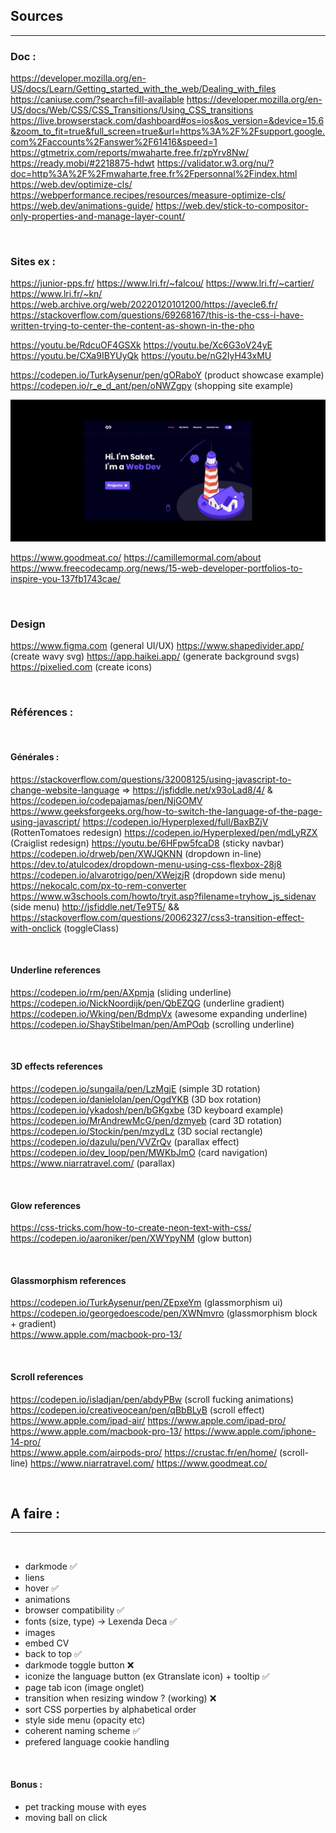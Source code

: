 <!-- FOR .Rmd
https://bookdown.org/yihui/rmarkdown/installation.html
https://stackoverflow.com/questions/36697244/rscript-is-not-recognized-as-an-internal-or-external-command-operable-program 
https://github.com/yixuan/prettydoc 
---
title: Nineteen Years Later
author: Harry Potter
date: July 31, 2016
output:
  prettydoc::html_pretty:
    theme: cayman
    highlight: github
    math: katex
---
-->
## Sources
***

### Doc :
https://developer.mozilla.org/en-US/docs/Learn/Getting_started_with_the_web/Dealing_with_files
https://caniuse.com/?search=fill-available
https://developer.mozilla.org/en-US/docs/Web/CSS/CSS_Transitions/Using_CSS_transitions
https://live.browserstack.com/dashboard#os=ios&os_version=&device=15.6&zoom_to_fit=true&full_screen=true&url=https%3A%2F%2Fsupport.google.com%2Faccounts%2Fanswer%2F61416&speed=1
https://gtmetrix.com/reports/mwaharte.free.fr/zpYrv8Nw/
https://ready.mobi/#2218875-hdwt
https://validator.w3.org/nu/?doc=http%3A%2F%2Fmwaharte.free.fr%2Fpersonnal%2Findex.html
https://web.dev/optimize-cls/
https://webperformance.recipes/resources/measure-optimize-cls/
https://web.dev/animations-guide/
https://web.dev/stick-to-compositor-only-properties-and-manage-layer-count/



&nbsp;
### Sites ex :
https://junior-pps.fr/
https://www.lri.fr/~falcou/
https://www.lri.fr/~cartier/
https://www.lri.fr/~kn/
https://web.archive.org/web/20220120101200/https://avecle6.fr/
https://stackoverflow.com/questions/69268167/this-is-the-css-i-have-written-trying-to-center-the-content-as-shown-in-the-pho

https://youtu.be/RdcuOF4GSXk
https://youtu.be/Xc6G3oV24yE
https://youtu.be/CXa9IBYUyQk
https://youtu.be/nG2IyH43xMU

https://codepen.io/TurkAysenur/pen/gORaboY  (product showcase example)  
https://codepen.io/r_e_d_ant/pen/oNWZgpy  (shopping site example)  

![design example](/Documentation/design-1.jpg "Design Example")


https://www.goodmeat.co/
https://camillemormal.com/about
https://www.freecodecamp.org/news/15-web-developer-portfolios-to-inspire-you-137fb1743cae/


&nbsp;
### Design
https://www.figma.com (general UI/UX)
https://www.shapedivider.app/ (create wavy svg)
https://app.haikei.app/ (generate background svgs)
https://pixelied.com (create icons)


&nbsp;
### Références :


&nbsp;
#### Générales : 

https://stackoverflow.com/questions/32008125/using-javascript-to-change-website-language => https://jsfiddle.net/x93oLad8/4/   &  https://codepen.io/codepajamas/pen/NjGOMV
https://www.geeksforgeeks.org/how-to-switch-the-language-of-the-page-using-javascript/
https://codepen.io/Hyperplexed/full/BaxBZjV (RottenTomatoes redesign)
https://codepen.io/Hyperplexed/pen/mdLyRZX  (Craiglist redesign)
https://youtu.be/6HFpw5fcaD8  (sticky navbar)
https://codepen.io/drweb/pen/XWJQKNN  (dropdown in-line)
https://dev.to/atulcodex/dropdown-menu-using-css-flexbox-28j8
https://codepen.io/alvarotrigo/pen/XWejzjR  (dropdown side menu)
https://nekocalc.com/px-to-rem-converter
https://www.w3schools.com/howto/tryit.asp?filename=tryhow_js_sidenav (side menu)
http://jsfiddle.net/Te9T5/ && https://stackoverflow.com/questions/20062327/css3-transition-effect-with-onclick  (toggleClass)



&nbsp;
#### Underline references

https://codepen.io/rm/pen/AXpmja  (sliding underline)  
https://codepen.io/NickNoordijk/pen/QbEZQG  (underline gradient)  
https://codepen.io/Wking/pen/BdmpVx   (awesome expanding underline)  
https://codepen.io/ShayStibelman/pen/AmPOqb  (scrolling underline)  


&nbsp;
#### 3D effects references

https://codepen.io/sungaila/pen/LzMgjE  (simple 3D rotation)  
https://codepen.io/danielolan/pen/OgdYKB  (3D box rotation)  
https://codepen.io/ykadosh/pen/bGKgxbe  (3D keyboard example)  
https://codepen.io/MrAndrewMcG/pen/dzmyeb  (card 3D rotation)  
https://codepen.io/Stockin/pen/mzydLz   (3D social rectangle)  
https://codepen.io/dazulu/pen/VVZrQv  (parallax effect)  
https://codepen.io/dev_loop/pen/MWKbJmO  (card navigation)  
https://www.niarratravel.com/ (parallax)


&nbsp;
#### Glow references

https://css-tricks.com/how-to-create-neon-text-with-css/  
https://codepen.io/aaroniker/pen/XWYpyNM  (glow button)  


&nbsp;
#### Glassmorphism references

https://codepen.io/TurkAysenur/pen/ZEpxeYm  (glassmorphism ui)  
https://codepen.io/georgedoescode/pen/XWNmvro  (glassmorphism block + gradient)  
https://www.apple.com/macbook-pro-13/


&nbsp;
#### Scroll references

https://codepen.io/isladjan/pen/abdyPBw  (scroll fucking animations)  
https://codepen.io/creativeocean/pen/qBbBLyB  (scroll effect)  
https://www.apple.com/ipad-air/
https://www.apple.com/ipad-pro/
https://www.apple.com/macbook-pro-13/
https://www.apple.com/iphone-14-pro/  
https://www.apple.com/airpods-pro/ 
https://crustac.fr/en/home/ (scroll-line)
https://www.niarratravel.com/
https://www.goodmeat.co/

&nbsp;
## A faire :
***  
&nbsp;
- darkmode ✅
- liens
- hover ✅
- animations
- browser compatibility ✅
- fonts (size, type) -> Lexenda Deca ✅
- images
- embed CV
- back to top ✅
- darkmode toggle button ❌
- iconize the language button (ex Gtranslate icon) + tooltip ✅
- page tab icon (image onglet)
- transition when resizing window ? (working) ❌
- sort CSS porperties by alphabetical order
- style side menu (opacity etc)
- coherent naming scheme ✅
- prefered language cookie handling

&nbsp;
#### Bonus : 
  - pet tracking mouse with eyes 
  - moving ball on click

<!--$\displaystyle\iint_f $-->
